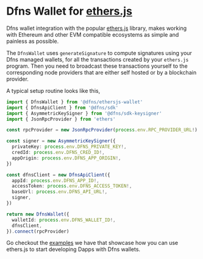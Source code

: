 # Dfns Wallet for [ethers.js](https://docs.ethers.org/v6/)

Dfns wallet integration with the popular [ethers.js](https://docs.ethers.org/v6/) library, makes working with Ethereum and other EVM compatible ecosystems as simple and painless as possible.

The `DfnsWallet` uses `generateSignature` to compute signatures using your Dfns managed wallets, for all the transactions created by your `ethers.js` program. Then you need to broadcast these transactions yourself to the corresponding node providers that are either self hosted or by a blockchain provider.

A typical setup routine looks like this,

```typescript
import { DfnsWallet } from '@dfns/ethersjs-wallet'
import { DfnsApiClient } from '@dfns/sdk'
import { AsymmetricKeySigner } from '@dfns/sdk-keysigner'
import { JsonRpcProvider } from 'ethers'

const rpcProvider = new JsonRpcProvider(process.env.RPC_PROVIDER_URL!)

const signer = new AsymmetricKeySigner({
  privateKey: process.env.DFNS_PRIVATE_KEY!,
  credId: process.env.DFNS_CRED_ID!,
  appOrigin: process.env.DFNS_APP_ORIGIN!,
})

const dfnsClient = new DfnsApiClient({
  appId: process.env.DFNS_APP_ID!,
  accessToken: process.env.DFNS_ACCESS_TOKEN!,
  baseUrl: process.env.DFNS_API_URL!,
  signer,
})

return new DfnsWallet({
  walletId: process.env.DFNS_WALLET_ID!,
  dfnsClient,
}).connect(rpcProvider)
```

Go checkout the [examples](../examples/ethersjs/) we have that showcase how you can use ethers.js to start developing Dapps with Dfns wallets.
